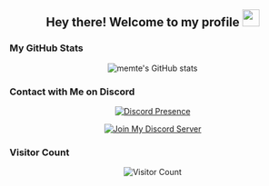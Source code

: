 <h2 align="center">Hey there! Welcome to my profile <img src="https://media.giphy.com/media/hvRJCLFzcasrR4ia7z/giphy.gif" width="30px"></h2>


### My GitHub Stats
<p align="center"> <img src="https://github-readme-stats.vercel.app/api?username=memte&show_icons=true&theme=radical&count_private=true&hide_border=true" alt="memte's GitHub stats" /> </p>

### Contact with Me on Discord
<p align="center"> <a href="https://discord.com/users/690634258691391589"><img src="https://lanyard.cnrad.dev/api/690634258691391589?bg=23272a" alt="Discord Presence" /></a> </p>
<p align="center"> <a href="https://discord.gg/zDgkHEXq4v"><img src="https://img.shields.io/badge/Join%20My%20Discord%20Server-5865F2?style=for-the-badge&logo=discord&logoColor=white" alt="Join My Discord Server"/></a> </p>

### Visitor Count
<p align="center"> <img src="https://komarev.com/ghpvc/?username=memte&style=for-the-badge&color=blue" alt="Visitor Count" /> </p>
